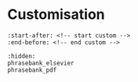 # Customisation

```{include} ../../README.md
:start-after: <!-- start custom -->
:end-before: <!-- end custom -->
```

```{toctree}
:hidden:
phrasebank_elsevier
phrasebank_pdf
```
